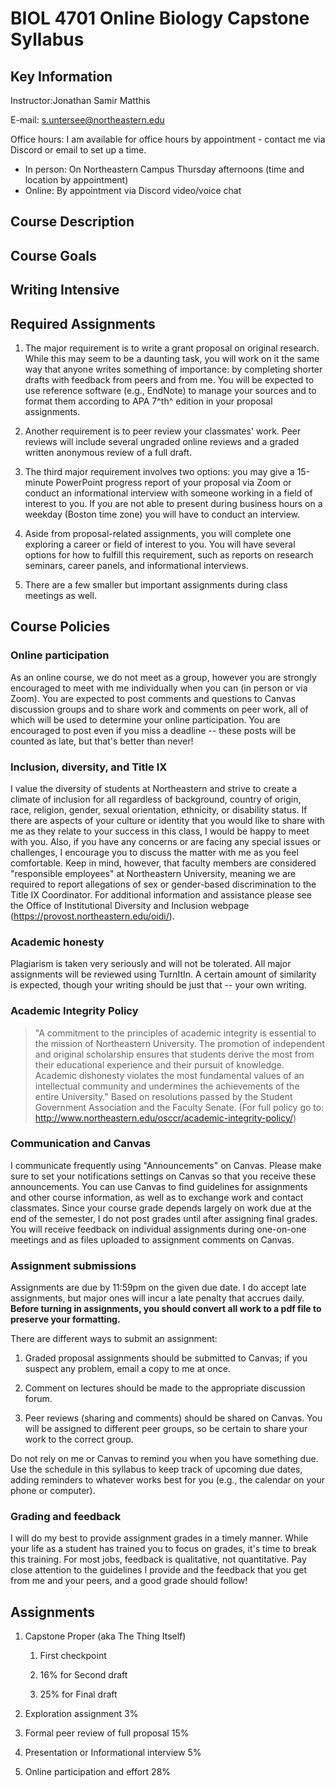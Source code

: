 # BIOL 4701 Online Biology Capstone Syllabus

## Key Information
Instructor:Jonathan Samir Matthis

E-mail: s.untersee@northeastern.edu 

Office hours:
I am available for office hours by appointment - contact me via Discord or email to set up a time.
- In person: On Northeastern Campus Thursday afternoons (time and location by appointment)
- Online: By appointment via Discord video/voice chat

## Course Description 

<!-- Capstone is an opportunity for you to reflect on your progress towards
becoming a professional in biology, cell and molecular biology,
biochemistry, behavioral neuroscience, or marine biology and to think
ahead towards how you might use this training in your career and your
personal life. No matter what you end up doing, at some point you will
need to write persuasively with support from reliable sources. To
practice these skills and to learn standards used in scientific writing,
assignments will focus on producing a grant proposal in a format like
that used by the National Institutes of Health. -->

## Course Goals
<!-- The goals of the course are for you to: 
1. Hone your critical thinking
and persuasive writing skills; 
1. practice your public speaking or
interview skills; and 
1.  demonstrate your knowledge of the conventions
used by biologists in writing and discussing research. -->

## Writing Intensive

<!-- Biology Capstone fulfills the Northeastern requirement for a
writing-intensive course in the major for Biology, Biochemistry,
Behavioral Neurosciences, Cell and Molecular Biology or Marine Biology.
As such, it includes frequent and regular writing, assessment and
revision of student work, and the opportunity for students to improve
their work. -->

## Required Assignments

1.  The major requirement is to write a grant proposal on original
    research. While this may seem to be a daunting task, you will work
    on it the same way that anyone writes something of importance: by
    completing shorter drafts with feedback from peers and from me. You
    will be expected to use reference software (e.g., EndNote) to manage
    your sources and to format them according to APA 7^th^ edition in
    your proposal assignments.

1.  Another requirement is to peer review your classmates' work. Peer
    reviews will include several ungraded online reviews and a graded
    written anonymous review of a full draft.

1.  The third major requirement involves two options: you may give a
    15-minute PowerPoint progress report of your proposal via Zoom or
    conduct an informational interview with someone working in a field
    of interest to you. If you are not able to present during business
    hours on a weekday (Boston time zone) you will have to conduct an
    interview.

1.  Aside from proposal-related assignments, you will complete one
    exploring a career or field of interest to you. You will have
    several options for how to fulfill this requirement, such as reports
    on research seminars, career panels, and informational interviews.

1.  There are a few smaller but important assignments during class
    meetings as well.


## Course Policies

### Online participation

As an online course, we do not meet as a group, however you are strongly
encouraged to meet with me individually when you can (in person or via
Zoom). You are expected to post comments and questions to Canvas
discussion groups and to share work and comments on peer work, all of
which will be used to determine your online participation. You are
encouraged to post even if you miss a deadline -- these posts will be
counted as late, but that's better than never!

### Inclusion, diversity, and Title IX

I value the diversity of students at Northeastern and strive to create a
climate of inclusion for all regardless of background, country of
origin, race, religion, gender, sexual orientation, ethnicity, or
disability status. If there are aspects of your culture or identity
that you would like to share with me as they relate to your success in
this class, I would be happy to meet with you. Also, if you have any
concerns or are facing any special issues or challenges, I encourage you
to discuss the matter with me as you feel comfortable. Keep in mind,
however, that faculty members are considered "responsible employees" at
Northeastern University, meaning we are required to report allegations
of sex or gender-based discrimination to the Title IX Coordinator. For
additional information and assistance please see the Office of
Institutional Diversity and Inclusion webpage
(<https://provost.northeastern.edu/oidi/>).

### Academic honesty

Plagiarism is taken very seriously and will not be tolerated. All major
assignments will be reviewed using TurnItIn. A certain amount of
similarity is expected, though your writing should be just that -- your
own writing.

### Academic Integrity Policy

> "A commitment to the principles of academic integrity is essential to
> the mission of Northeastern University. The promotion of independent
> and original scholarship ensures that students derive the most from
> their educational experience and their pursuit of knowledge. Academic
> dishonesty violates the most fundamental values of an intellectual
> community and undermines the achievements of the entire University."
> Based on resolutions passed by the Student Government Association and
> the Faculty Senate. (For full policy go to:
> http://www.northeastern.edu/osccr/academic-integrity-policy/)

### Communication and Canvas

I communicate frequently using "Announcements" on Canvas. Please make
sure to set your notifications settings on Canvas so that you receive
these announcements. You can use Canvas to find guidelines for
assignments and other course information, as well as to exchange work
and contact classmates. Since your course grade depends largely on work
due at the end of the semester, I do not post grades until after
assigning final grades. You will receive feedback on individual
assignments during one-on-one meetings and as files uploaded to
assignment comments on Canvas.


### Assignment submissions

Assignments are due by 11:59pm on the given due date. I do accept late
assignments, but major ones will incur a late penalty that accrues
daily. **Before turning in assignments, you should convert all work to a
pdf file to preserve your formatting.**

There are different ways to submit an assignment:

1.   Graded proposal assignments should be submitted to Canvas; if you
    suspect any problem, email a copy to me at once.

1.   Comment on lectures should be made to the appropriate discussion
    forum.

3.   Peer reviews (sharing and comments) should be shared on Canvas. You
    will be assigned to different peer groups, so be certain to share
    your work to the correct group.

Do not rely on me or Canvas to remind you when you have something due.
Use the schedule in this syllabus to keep track of upcoming due dates,
adding reminders to whatever works best for you (e.g., the calendar on
your phone or computer).

### Grading and feedback

I will do my best to provide assignment grades in a timely manner. While
your life as a student has trained you to focus on grades, it's time to
break this training. For most jobs, feedback is qualitative, not
quantitative. Pay close attention to the guidelines I provide and the
feedback that you get from me and your peers, and a good grade should
follow!

## Assignments

1.  Capstone Proper (aka The Thing Itself)

    1.  First checkpoint

    1.  16% for Second draft

    3.  25% for Final draft

2.  Exploration assignment 3%

3.  Formal peer review of full proposal 15%

4.  Presentation or Informational interview 5%

5.  Online participation and effort 28%
